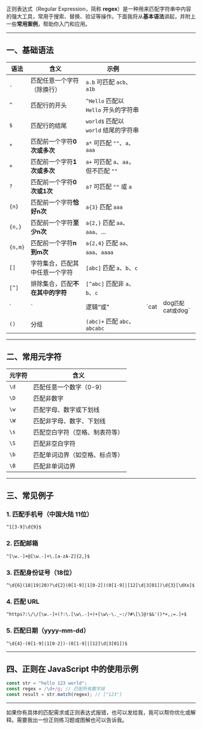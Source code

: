正则表达式（Regular Expression，简称 **regex**）是一种用来匹配字符串中内容的强大工具，常用于搜索、替换、验证等操作。下面我将从**基本语法**讲起，并附上一些**常用案例**，帮助你入门和应用。

---

## 一、基础语法

| 语法      | 含义                 | 示例                            |       |                    |
| ------- | ------------------ | ----------------------------- | ----- | ------------------ |
| `.`     | 匹配任意一个字符（除换行）      | `a.b` 可匹配 `acb`、`a1b`         |       |                    |
| `^`     | 匹配行的开头             | `^Hello` 匹配以 `Hello` 开头的字符串   |       |                    |
| `$`     | 匹配行的结尾             | `world$` 匹配以 `world` 结尾的字符串   |       |                    |
| `*`     | 匹配前一个字符**0次或多次**   | `a*` 可匹配 `""`、`a`、`aaa`       |       |                    |
| `+`     | 匹配前一个字符**1次或多次**   | `a+` 可匹配 `a`、`aa`，但不匹配 `""`   |       |                    |
| `?`     | 匹配前一个字符**0次或1次**   | `a?` 可匹配 `""` 或 `a`           |       |                    |
| `{n}`   | 匹配前一个字符**恰好n次**    | `a{3}` 匹配 `aaa`               |       |                    |
| `{n,}`  | 匹配前一个字符**至少n次**    | `a{2,}` 匹配 `aa`、`aaa`、...     |       |                    |
| `{n,m}` | 匹配前一个字符**n到m次**    | `a{2,4}` 匹配 `aa`、`aaa`、`aaaa` |       |                    |
| `[]`    | 字符集合，匹配其中任意一个字符    | `[abc]` 匹配 `a`、`b`、`c`        |       |                    |
| `[^]`   | 排除集合，匹配**不在其中的字符** | `[^abc]` 匹配非 `a`、`b`、`c`      |       |                    |
| \`      | \`                 | 逻辑“或”                         | \`cat | dog`匹配`cat`或`dog\` |
| `()`    | 分组                 | `(abc)+` 匹配 `abc`、`abcabc`    |       |                    |

---

## 二、常用元字符

| 元字符  | 含义              |
| ---- | --------------- |
| `\d` | 匹配任意一个数字（0-9）   |
| `\D` | 匹配非数字           |
| `\w` | 匹配字母、数字或下划线     |
| `\W` | 匹配非字母、数字、下划线    |
| `\s` | 匹配空白字符（空格、制表符等） |
| `\S` | 匹配非空白字符         |
| `\b` | 匹配单词边界（如空格、标点等） |
| `\B` | 匹配非单词边界         |

---

## 三、常见例子

### 1. 匹配手机号（中国大陆 11位）

```regex
^1[3-9]\d{9}$
```

### 2. 匹配邮箱

```regex
^[\w.-]+@[\w.-]+\.[a-zA-Z]{2,}$
```

### 3. 匹配身份证号（18位）

```regex
^\d{6}(18|19|20)?\d{2}(0[1-9]|1[0-2])(0[1-9]|[12]\d|3[01])\d{3}[\dXx]$
```

### 4. 匹配 URL

```regex
^https?:\/\/[\w.-]+(?:\.[\w\.-]+)+[\w\-\._~:/?#\[\]@!$&'()*+,;=.]+$
```

### 5. 匹配日期（yyyy-mm-dd）

```regex
^\d{4}-(0[1-9]|1[0-2])-(0[1-9]|[12]\d|3[01])$
```

---

## 四、正则在 JavaScript 中的使用示例

```js
const str = "hello 123 world";
const regex = /\d+/g; // 匹配所有数字段
const result = str.match(regex); // ["123"]
```

---

如果你有具体的匹配需求或正则表达式报错，也可以发给我，我可以帮你优化或解释。需要我出一份正则练习题或图解也可以告诉我。
